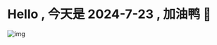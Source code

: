 
# Hello , 今天是 2024-7-23 , 加油鸭 🤭

![img](https://v1.jinrishici.com/all.svg?font-size=18&spacing=4)


